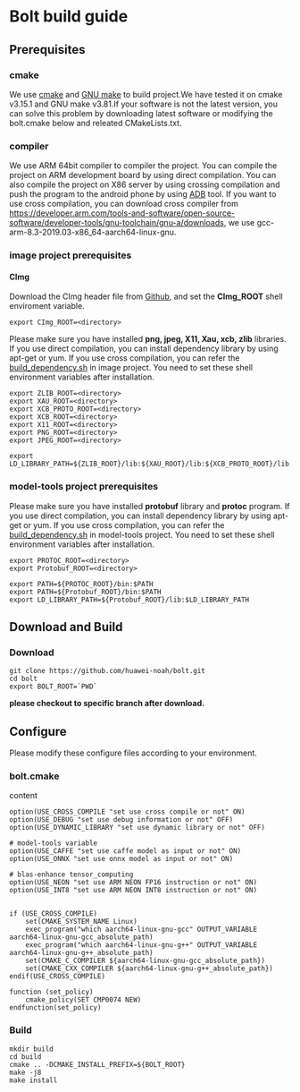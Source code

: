 # Bolt build guide

## Prerequisites

### cmake

We use [cmake](https://cmake.org/) and [GNU make](https://www.gnu.org/software/make/) to build project.We have tested it on cmake v3.15.1 and GNU make v3.81.If your software is not the latest version, you can solve this problem by downloading latest software or modifying the bolt.cmake below and releated CMakeLists.txt.

### compiler

We use ARM 64bit compiler to compiler the project. You can compile the project on ARM development board by using direct compilation. You can also compile the project on X86 server by using crossing compilation and push the program to the android phone by using [ADB](https://developer.android.google.cn/studio/command-line/adb) tool. If you want to use cross compilation, you can download cross compiler from https://developer.arm.com/tools-and-software/open-source-software/developer-tools/gnu-toolchain/gnu-a/downloads, we use gcc-arm-8.3-2019.03-x86_64-aarch64-linux-gnu.

### image project prerequisites

#### CImg

Download the CImg header file from [Github](https://github.com/dtschump/CImg), and set the **CImg_ROOT** shell enviroment variable.

```
export CImg_ROOT=<directory>
```

Please make sure you have installed **png, jpeg, X11, Xau, xcb, zlib** libraries. If you use direct compilation, you can install dependency library by using apt-get or yum. If you use cross compilation, you can refer the [build_dependency.sh](https://github.com/huawei-noah/bolt/blob/master/image/dependency/build_dependency.sh) in image project. You need to set these shell environment variables after installation.

```
export ZLIB_ROOT=<directory>
export XAU_ROOT=<directory>
export XCB_PROTO_ROOT=<directory>
export XCB_ROOT=<directory>
export X11_ROOT=<directory>
export PNG_ROOT=<directory>
export JPEG_ROOT=<directory>

export LD_LIBRARY_PATH=${ZLIB_ROOT}/lib:${XAU_ROOT}/lib:${XCB_PROTO_ROOT}/lib:${XCB_ROOT}/lib:${X11_ROOT}/lib:${PNG_ROOT}/lib:${JPEG_ROOT}/lib:$LD_LIBRARY_PATH
```

### model-tools project prerequisites

Please make sure you have installed **protobuf** library and **protoc** program. If you use direct compilation, you can install dependency library by using apt-get or yum. If you use cross compilation, you can refer the [build_dependency.sh](https://github.com/huawei-noah/bolt/blob/master/model-tools/dependency/build_dependency.sh) in model-tools project. You need to set these shell environment variables after installation.

```
export PROTOC_ROOT=<directory>
export Protobuf_ROOT=<directory>

export PATH=${PROTOC_ROOT}/bin:$PATH
export PATH=${Protobuf_ROOT}/bin:$PATH
export LD_LIBRARY_PATH=${Protobuf_ROOT}/lib:$LD_LIBRARY_PATH
```

## Download and Build

### Download

```
git clone https://github.com/huawei-noah/bolt.git
cd bolt
export BOLT_ROOT=`PWD`
```

**please checkout to specific branch after download.**

## Configure

Please modify these configure files according to your environment.

### bolt.cmake

content

```
option(USE_CROSS_COMPILE "set use cross compile or not" ON)
option(USE_DEBUG "set use debug information or not" OFF)
option(USE_DYNAMIC_LIBRARY "set use dynamic library or not" OFF)

# model-tools variable
option(USE_CAFFE "set use caffe model as input or not" ON)
option(USE_ONNX "set use onnx model as input or not" ON)

# blas-enhance tensor_computing
option(USE_NEON "set use ARM NEON FP16 instruction or not" ON)
option(USE_INT8 "set use ARM NEON INT8 instruction or not" ON)


if (USE_CROSS_COMPILE)
    set(CMAKE_SYSTEM_NAME Linux)
    exec_program("which aarch64-linux-gnu-gcc" OUTPUT_VARIABLE aarch64-linux-gnu-gcc_absolute_path)
    exec_program("which aarch64-linux-gnu-g++" OUTPUT_VARIABLE aarch64-linux-gnu-g++_absolute_path)
    set(CMAKE_C_COMPILER ${aarch64-linux-gnu-gcc_absolute_path})
    set(CMAKE_CXX_COMPILER ${aarch64-linux-gnu-g++_absolute_path})
endif(USE_CROSS_COMPILE)

function (set_policy)
    cmake_policy(SET CMP0074 NEW)
endfunction(set_policy)
```

### Build

```
mkdir build
cd build
cmake .. -DCMAKE_INSTALL_PREFIX=${BOLT_ROOT}
make -j8
make install
```

